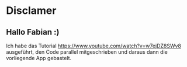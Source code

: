 # Disclamer
## Hallo Fabian :)
Ich habe das Tutorial https://www.youtube.com/watch?v=w7ejDZ8SWv8 ausgeführt, den Code parallel mitgeschrieben und daraus dann die vorliegende App gebastelt.
